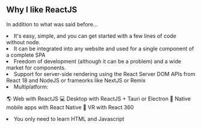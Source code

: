 ## Why I like ReactJS

In addition to what was said before...

<li class="fragment">It's easy, simple, and you can get started with a few lines of code without node.</li>
<li class="fragment">It can be integrated into any website and used for a single component of a complete SPA</li>
<li class="fragment">Freedom of development (although it can be a problem) and a wide market for components.</li>
<li class="fragment">Support for server-side rendering using the React Server DOM APIs from React 18 and NodeJS or frameorks like NextJS or Remix</li>
<li class="fragment">
Multiplatform:

 🌎 Web with ReactJS
 💻 Desktop with ReactJS + Tauri or Electron
 📱 Native mobile apps with React Native
 👀 VR with React 360

</li>
<li class="fragment">You only need to learn HTML and Javascript</li>

